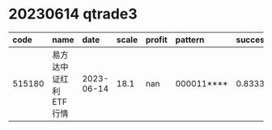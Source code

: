 
# 20230614 qtrade3
 | code | name | date | scale | profit | pattern | success_rate | success_cnt | fund_cnt | 
 | :----- | :----- | :----- | :----- | :----- | :----- | :----- | :----- | :----- | 
 | 515180 | 易方达中证红利ETF行情 | 2023-06-14 | 18.1 | nan | 000011**** | 0.8333333333333334 | 10 | 12 | 
